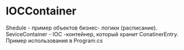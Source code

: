 # IOCContainer

Shedule - пример объектов бизнес- логики (расписание). 
SeviceContainer - IOC -контейнер, который хранит ConatinerEntry. Пример использования в Program.cs
